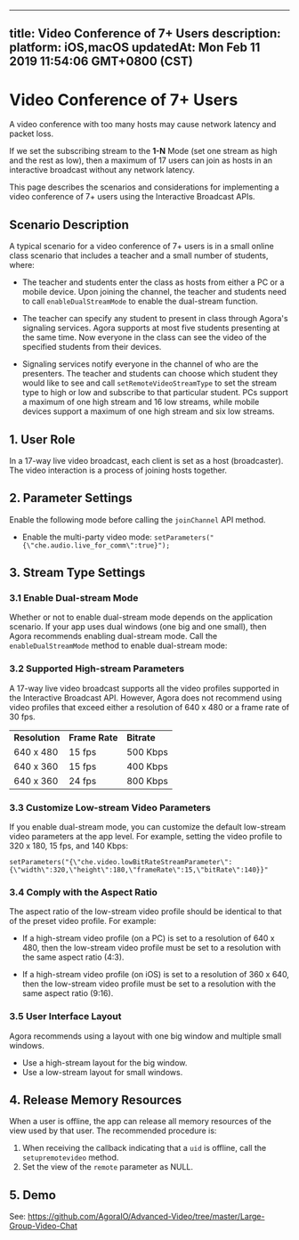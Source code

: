 
---
title: Video Conference of 7+ Users
description: 
platform: iOS,macOS
updatedAt: Mon Feb 11 2019 11:54:06 GMT+0800 (CST)
---
# Video Conference of 7+ Users
A video conference with too many hosts may cause network latency and packet loss. 

If we set the subscribing stream to the **1-N** Mode (set one stream as high and the rest as low), then a maximum of 17 users can join as hosts in an interactive broadcast without any network latency.

This page describes the scenarios and considerations for implementing a video conference of 7+ users using the Interactive Broadcast APIs.

## Scenario Description

A typical scenario for a video conference of 7+ users is in a small online class scenario that includes a teacher and a small number of students, where:

-   The teacher and students enter the class as hosts from either a PC or a mobile device. Upon joining the channel, the teacher and students need to call `enableDualStreamMode` to enable the dual-stream function.

-   The teacher can specify any student to present in class through Agora's signaling services. Agora supports at most five students presenting at the same time. Now everyone in the class can see the video of the specified students from their devices.

-   Signaling services notify everyone in the channel of who are the presenters. The teacher and students can choose which student they would like to see and call `setRemoteVideoStreamType` to set the stream type to high or low and subscribe to that particular student. PCs support a maximum of one high stream and 16 low streams, while mobile devices support a maximum of one high stream and six low streams.


## 1. User Role

In a 17-way live video broadcast, each client is set as a host \(broadcaster\). The video interaction is a process of joining hosts together.

## 2. Parameter Settings

Enable the following mode before calling the `joinChannel` API  method.

-   Enable the multi-party video mode: `setParameters("{\"che.audio.live_for_comm\":true}");`


## 3. Stream Type Settings

### 3.1 Enable Dual-stream Mode

Whether or not to enable dual-stream mode depends on the application scenario. If your app uses dual windows (one big and one small), then Agora recommends enabling dual-stream mode. Call the `enableDualStreamMode` method to enable dual-stream mode:

### 3.2 Supported High-stream Parameters

A 17-way live video broadcast supports all the video profiles supported in the Interactive Broadcast API. However, Agora does not recommend using video profiles that exceed either a resolution of 640 x 480 or a frame rate of 30 fps.

<table>
<colgroup>
<col/>
<col/>
<col/>
</colgroup>
<tbody>
<tr><td><strong>Resolution</strong></td>
<td><strong>Frame Rate</strong></td>
<td><strong>Bitrate</strong></td>
</tr>
<tr><td>640 x 480</td>
<td>15 fps</td>
<td>500 Kbps</td>
</tr>
<tr><td>640 x 360</td>
<td>15 fps</td>
<td>400 Kbps</td>
</tr>
<tr><td>640 x 360</td>
<td>24 fps</td>
<td>800 Kbps</td>
</tr>
</tbody>
</table>


### 3.3 Customize Low-stream Video Parameters

If you enable dual-stream mode, you can customize the default low-stream video parameters at the app level. For example, setting the video profile to 320 x 180, 15 fps, and 140 Kbps:

```
setParameters("{\"che.video.lowBitRateStreamParameter\":{\"width\":320,\"height\":180,\"frameRate\":15,\"bitRate\":140}}"
```

### 3.4 Comply with the Aspect Ratio

The aspect ratio of the low-stream video profile should be identical to that of the preset video profile. For example:

-   If a high-stream video profile \(on a PC\) is set to a resolution of 640 x 480, then the low-stream video profile must be set to a resolution with the same aspect ratio (4:3).

-   If a high-stream video profile \(on iOS\) is set to a resolution of 360 x 640, then the low-stream video profile must be set to a resolution with the same aspect ratio (9:16).


### 3.5 User Interface Layout

Agora recommends using a layout with one big window and multiple small windows.

-   Use a high-stream layout for the big window.
-   Use a low-stream layout for small windows.


## 4. Release Memory Resources

When a user is offline, the app can release all memory resources of the view used by that user. The recommended procedure is:

1.  When receiving the callback indicating that a `uid` is offline, call the `setupremotevideo` method.
2.  Set the view of the `remote` parameter as NULL.

## 5. Demo

See: https://github.com/AgoraIO/Advanced-Video/tree/master/Large-Group-Video-Chat




